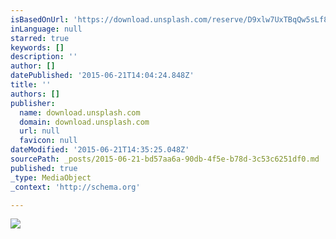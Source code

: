 ```yaml
---
isBasedOnUrl: 'https://download.unsplash.com/reserve/D9xlw7UxTBqQw5sLf8cJ_reef%20insp-72.jpg'
inLanguage: null
starred: true
keywords: []
description: ''
author: []
datePublished: '2015-06-21T14:04:24.848Z'
title: ''
authors: []
publisher:
  name: download.unsplash.com
  domain: download.unsplash.com
  url: null
  favicon: null
dateModified: '2015-06-21T14:35:25.048Z'
sourcePath: _posts/2015-06-21-bd57aa6a-90db-4f5e-b78d-3c53c6251df0.md
published: true
_type: MediaObject
_context: 'http://schema.org'

---
```

![](https://download.unsplash.com/reserve/D9xlw7UxTBqQw5sLf8cJ_reef%20insp-72.jpg)
